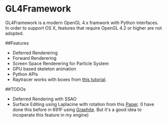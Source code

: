 # GL4Framework
GL4Framework is a modern OpenGL 4.x framwork with Python interfaces. In order to support OS X, features that require OpenGL 4.2 or higher are not adopted. 

##Features
* Deferred Renderering
* Forward Renderering
* Screen Space Renderering for Particle System
* GPU based skeleton animation
* Python APIs 
* Raytracer works with boxes from [this tutorial](https://github.com/LWJGL/lwjgl3-wiki/wiki/2.6.1.-Ray-tracing-with-OpenGL-Compute-Shaders-%28Part-I%29). 

##TODOs
* Deferred Rendering with SSAO
* Surface Editing using Laplacine with rotation from this [Paper](http://igl.ethz.ch/projects/Laplacian-mesh-processing/Laplacian-mesh-editing/laplacian-mesh-editing.pdf). (I have done this before in 691F using [Graphite](http://alice.loria.fr/index.php?option=com_content&view=article&id=22). But it's a good idea to incoperate this feature in my engine)







